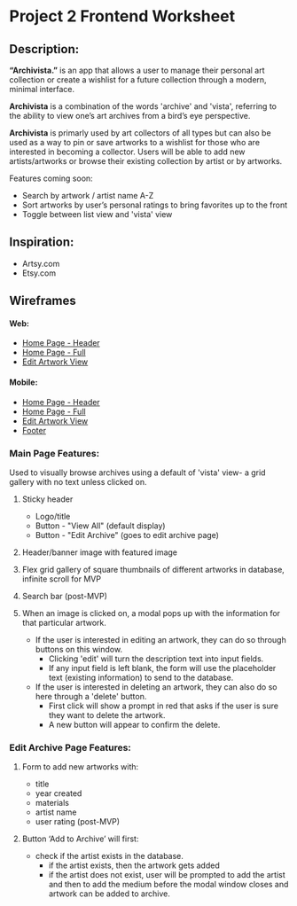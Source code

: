 # Project 2 Frontend Worksheet

## Description: 
**“Archivista.”** is an app that allows a user to manage their personal art collection or create a wishlist for a future collection through a modern, minimal interface. 

**Archivista** is a combination of the words 'archive' and 'vista', referring to the ability to view one’s art archives from a bird’s eye perspective. 

**Archivista** is primarly used by art collectors of all types but can also be used as a way to pin or save artworks to a wishlist for those who are interested in becoming a collector. Users will be able to add new artists/artworks or browse their existing collection by artist or by artworks. 

Features coming soon: 
- Search by artwork / artist name A-Z
- Sort artworks by user’s personal ratings to bring favorites up to the front 
- Toggle between list view and 'vista' view


## Inspiration: 
- Artsy.com
- Etsy.com 


## Wireframes

#### Web:

- [Home Page - Header](https://res.cloudinary.com/infiniteloom/image/upload/v1596226311/Unit%2002%20-%20Project%20/Web%20Mockup/Web_Intro_Header_p0mwqr.png)
- [Home Page - Full](https://res.cloudinary.com/infiniteloom/image/upload/v1596226311/Unit%2002%20-%20Project%20/Web%20Mockup/Web_Intro_Long_fhoj6z.png)
- [Edit Artwork View](https://res.cloudinary.com/infiniteloom/image/upload/v1596226311/Unit%2002%20-%20Project%20/Web%20Mockup/Web_Edit_Artwork_Page_ql0db1.png)

#### Mobile: 
- [Home Page - Header](https://res.cloudinary.com/infiniteloom/image/upload/v1596226225/Unit%2002%20-%20Project%20/Mobile%20Mockup/Mobile_Intro_Header_mwcx49.png)
- [Home Page - Full](https://res.cloudinary.com/infiniteloom/image/upload/v1596226225/Unit%2002%20-%20Project%20/Mobile%20Mockup/Mobile_Intro_Long_pl7ojh.png)
- [Edit Artwork View](https://res.cloudinary.com/infiniteloom/image/upload/v1596226253/Unit%2002%20-%20Project%20/Mobile%20Mockup/Mobile_Edit_Artwork_Page_lfcogw.png)
- [Footer](https://res.cloudinary.com/infiniteloom/image/upload/v1596226224/Unit%2002%20-%20Project%20/Mobile%20Mockup/Mobile_Intro_Footer_rbwe9o.png)


### Main Page Features: 
Used to visually browse archives using a default of 'vista' view- a grid gallery with no text unless clicked on. 

1.	Sticky header 
    *	Logo/title
    *	Button - "View All" (default display)
    *	Button - "Edit Archive" (goes to edit archive page)

2.	Header/banner image with featured image
3.	Flex grid gallery of square thumbnails of different artworks in database, infinite scroll for MVP 
4. Search bar (post-MVP)

5. When an image is clicked on, a modal pops up with the information for that particular artwork. 
    * If the user is interested in editing an artwork, they can do so through buttons on this window. 
        - Clicking 'edit' will turn the description text into input fields. 
        - If any input field is left blank, the form will use the placeholder text (existing information) to send to the database.
    * If the user is interested in deleting an artwork, they can also do so here through a 'delete' button. 
        - First click will show a prompt in red that asks if the user is sure they want to delete the artwork. 
        - A new button will appear to confirm the delete. 
        



### Edit Archive Page Features: 
1. Form to add new artworks with:
    * title
    * year created
    * materials
    * artist name 
    * user rating (post-MVP)

2. Button ‘Add to Archive’ will first:
    * check if the artist exists in the database.
        - if the artist exists, then the artwork gets added
        - if the artist does not exist, user will be prompted to add the artist and then to add the medium before the modal window closes and artwork can be added to archive. 





